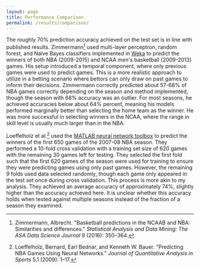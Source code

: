 ```yaml
---
layout: page
title: Performance Comparison
permalink: /results/comparison/
---
```


The roughly 70% prediction accuracy achieved on the test set is in line with published results. Zimmermann[^1] used multi-layer perceptron, random forest, and Na&iuml;ve Bayes classifiers implemented in [Weka](http://www.cs.waikato.ac.nz/ml/weka/) to predict the winners of both NBA (2009-2015) and NCAA men's basketball (2009-2013) games. His setup introduced a temporal component, where only previous games were used to predict games. This is a more realistic approach to utilize in a betting scenario where bettors can only draw on past games to inform their decisions. Zimmermann correctly predicted about 57-68% of NBA games correctly depending on the season and method implemented, though the season with 68% accuracy was an outlier. For most seasons, he achieved accuracies below about 64% percent, meaning his models performed marginally better than selecting the home team as the winner. He was more successful in selecting winners in the NCAA, where the range in skill level is usually much larger than in the NBA.

Loeffelholz et al.[^2] used the [MATLAB neural network toolbox](https://www.mathworks.com/products/neural-network.html) to predict the winners of the first 650 games of the 2007-08 NBA season. They performed a 10-fold cross validation with a training set size of 620 games with the remaining 30 games left for testing. They selected the first fold such that the first 620 games of the season were used for training to ensure they were predicting games using only past games. However, the remaining 9 folds used data selected randomly, though each game only appeared in the test set once during cross validation. This process is more akin to my analysis. They achieved an average accuracy of approximately 74%, slightly higher than the accuracy achieved here. It is unclear whether this accuracy holds when tested against multiple seasons instead of the fraction of a season they examined.

[^1]: Zimmermann, Albrecht. "Basketball predictions in the NCAAB and NBA: Similarities and differences." *Statistical Analysis and Data Mining: The ASA Data Science Journal* 9 (2016): 350–364.

[^2]: Loeffelholz, Bernard, Earl Bednar, and Kenneth W. Bauer. "Predicting NBA Games Using Neural Networks." *Journal of Quantitative Analysis in Sports* 5.1 (2009): 1–17.
